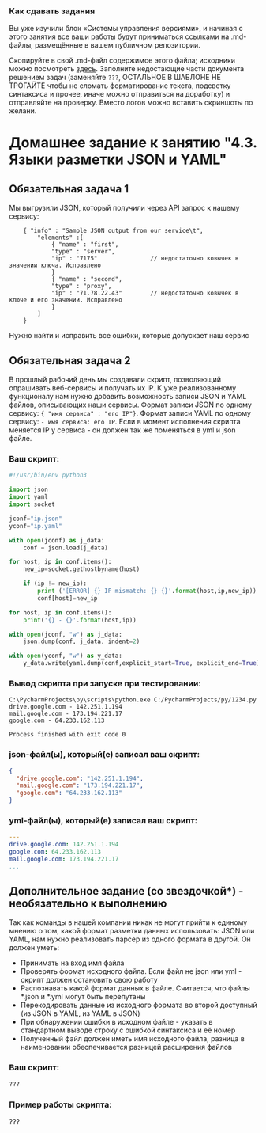 ### Как сдавать задания

Вы уже изучили блок «Системы управления версиями», и начиная с этого занятия все ваши работы будут приниматься ссылками на .md-файлы, размещённые в вашем публичном репозитории.

Скопируйте в свой .md-файл содержимое этого файла; исходники можно посмотреть [здесь](https://raw.githubusercontent.com/netology-code/sysadm-homeworks/devsys10/04-script-03-yaml/README.md). Заполните недостающие части документа решением задач (заменяйте `???`, ОСТАЛЬНОЕ В ШАБЛОНЕ НЕ ТРОГАЙТЕ чтобы не сломать форматирование текста, подсветку синтаксиса и прочее, иначе можно отправиться на доработку) и отправляйте на проверку. Вместо логов можно вставить скриншоты по желани.

# Домашнее задание к занятию "4.3. Языки разметки JSON и YAML"


## Обязательная задача 1
Мы выгрузили JSON, который получили через API запрос к нашему сервису:
```
    { "info" : "Sample JSON output from our service\t",
        "elements" :[
            { "name" : "first",
            "type" : "server",
            "ip" : "7175"               // недостаточно ковычек в значении ключа. Исправлено
            }
            { "name" : "second",
            "type" : "proxy",
            "ip" : "71.78.22.43"        // недостаточно ковычек в ключе и его значении. Исправлено
            }
        ]
    }
```
  Нужно найти и исправить все ошибки, которые допускает наш сервис

## Обязательная задача 2
В прошлый рабочий день мы создавали скрипт, позволяющий опрашивать веб-сервисы и получать их IP. К уже реализованному функционалу нам нужно добавить возможность записи JSON и YAML файлов, описывающих наши сервисы. Формат записи JSON по одному сервису: `{ "имя сервиса" : "его IP"}`. Формат записи YAML по одному сервису: `- имя сервиса: его IP`. Если в момент исполнения скрипта меняется IP у сервиса - он должен так же поменяться в yml и json файле.

### Ваш скрипт:
```python
#!/usr/bin/env python3

import json
import yaml
import socket

jconf="ip.json"
yconf="ip.yaml"

with open(jconf) as j_data:
    conf = json.load(j_data)

for host, ip in conf.items():
    new_ip=socket.gethostbyname(host)

    if (ip != new_ip):
        print ('[ERROR] {} IP mismatch: {} {}'.format(host,ip,new_ip))
        conf[host]=new_ip

for host, ip in conf.items():
    print('{} - {}'.format(host,ip))

with open(jconf, "w") as j_data:
    json.dump(conf, j_data, indent=2)

with open(yconf, "w") as y_data:
    y_data.write(yaml.dump(conf,explicit_start=True, explicit_end=True))
```

### Вывод скрипта при запуске при тестировании:
```
C:\PycharmProjects\py\scripts\python.exe C:/PycharmProjects/py/1234.py
drive.google.com - 142.251.1.194
mail.google.com - 173.194.221.17
google.com - 64.233.162.113

Process finished with exit code 0
```

### json-файл(ы), который(е) записал ваш скрипт:
```json
{
  "drive.google.com": "142.251.1.194",
  "mail.google.com": "173.194.221.17",
  "google.com": "64.233.162.113"
}
```

### yml-файл(ы), который(е) записал ваш скрипт:
```yaml
---
drive.google.com: 142.251.1.194
google.com: 64.233.162.113
mail.google.com: 173.194.221.17
...
```

## Дополнительное задание (со звездочкой*) - необязательно к выполнению

Так как команды в нашей компании никак не могут прийти к единому мнению о том, какой формат разметки данных использовать: JSON или YAML, нам нужно реализовать парсер из одного формата в другой. Он должен уметь:
   * Принимать на вход имя файла
   * Проверять формат исходного файла. Если файл не json или yml - скрипт должен остановить свою работу
   * Распознавать какой формат данных в файле. Считается, что файлы *.json и *.yml могут быть перепутаны
   * Перекодировать данные из исходного формата во второй доступный (из JSON в YAML, из YAML в JSON)
   * При обнаружении ошибки в исходном файле - указать в стандартном выводе строку с ошибкой синтаксиса и её номер
   * Полученный файл должен иметь имя исходного файла, разница в наименовании обеспечивается разницей расширения файлов

### Ваш скрипт:
```python
???
```

### Пример работы скрипта:
???